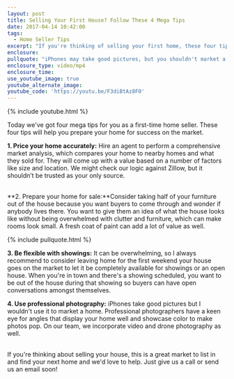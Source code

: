 ```yaml
---
layout: post
title: Selling Your First House? Follow These 4 Mega Tips
date: 2017-04-14 10:42:00
tags:
  - Home Seller Tips
excerpt: "If you're thinking of selling your first home, these four tips will help you have a smooth sale."
enclosure:
pullquote: "iPhones may take good pictures, but you shouldn't market a home with them."
enclosure_type: video/mp4
enclosure_time:
use_youtube_image: true
youtube_alternate_image:
youtube_code: 'https://youtu.be/F3diBtAz8F0'
---
```



{% include youtube.html %}

Today we've got four mega tips for you as a first-time home seller. These four tips will help you prepare your home for success on the market.

**1. Price your home accurately:** Hire an agent to perform a comprehensive market analysis, which compares your home to nearby homes and what they sold for. They will come up with a value based on a number of factors like size and location. We might check our logic against Zillow, but it shouldn’t be trusted as your only source.

<br>**2. Prepare your home for sale:**Consider taking half of your furniture out of the house because you want buyers to come through and wonder if anybody lives there. You want to give them an idea of what the house looks like without being overwhelmed with clutter and furniture, which can make rooms look small. A fresh coat of paint can add a lot of value as well.

{% include pullquote.html %}

**3. Be flexible with showings:** It can be overwhelming, so I always recommend to consider leaving home for the first weekend your house goes on the market to let it be completely available for showings or an open house. When you're in town and there's a showing scheduled, you want to be out of the house during that showing so buyers can have open conversations amongst themselves.

**4. Use professional photography:** iPhones take good pictures but I wouldn't use it to market a home. Professional photographers have a keen eye for angles that display your home well and showcase color to make photos pop. On our team, we incorporate video and drone photography as well.

<br>If you're thinking about selling your house, this is a great market to list in and find your next home and we'd love to help. Just give us a call or send us an email soon!